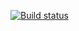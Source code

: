 [![Build status](https://ci.appveyor.com/api/projects/status/q24hophs0di975b2?svg=true)](https://ci.appveyor.com/project/SahNau/patterns-2)
